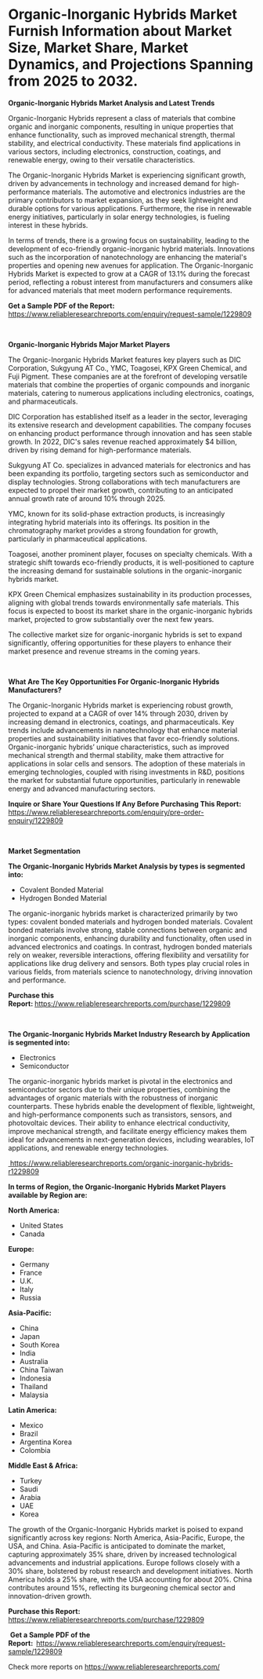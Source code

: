 <p><h1>Organic-Inorganic Hybrids Market Furnish Information about Market Size, Market Share, Market Dynamics, and Projections Spanning from 2025 to 2032.</h1></p><p><strong>Organic-Inorganic Hybrids Market Analysis and Latest Trends</strong></p>
<p><p>Organic-Inorganic Hybrids represent a class of materials that combine organic and inorganic components, resulting in unique properties that enhance functionality, such as improved mechanical strength, thermal stability, and electrical conductivity. These materials find applications in various sectors, including electronics, construction, coatings, and renewable energy, owing to their versatile characteristics.</p><p>The Organic-Inorganic Hybrids Market is experiencing significant growth, driven by advancements in technology and increased demand for high-performance materials. The automotive and electronics industries are the primary contributors to market expansion, as they seek lightweight and durable options for various applications. Furthermore, the rise in renewable energy initiatives, particularly in solar energy technologies, is fueling interest in these hybrids.</p><p>In terms of trends, there is a growing focus on sustainability, leading to the development of eco-friendly organic-inorganic hybrid materials. Innovations such as the incorporation of nanotechnology are enhancing the material's properties and opening new avenues for application. The Organic-Inorganic Hybrids Market is expected to grow at a CAGR of 13.1% during the forecast period, reflecting a robust interest from manufacturers and consumers alike for advanced materials that meet modern performance requirements.</p></p>
<p><strong>Get a Sample PDF of the Report:&nbsp;</strong> <a href="https://www.reliableresearchreports.com/enquiry/request-sample/1229809?utm_campaign=2487&utm_medium=2&utm_source=Github&utm_content=ia&utm_term=03042025&utm_id=organic-inorganic-hybrids">https://www.reliableresearchreports.com/enquiry/request-sample/1229809</a></p>
<p>&nbsp;</p>
<p><strong>Organic-Inorganic Hybrids Major Market Players</strong></p>
<p><p>The Organic-Inorganic Hybrids Market features key players such as DIC Corporation, Sukgyung AT Co., YMC, Toagosei, KPX Green Chemical, and Fuji Pigment. These companies are at the forefront of developing versatile materials that combine the properties of organic compounds and inorganic materials, catering to numerous applications including electronics, coatings, and pharmaceuticals.</p><p>DIC Corporation has established itself as a leader in the sector, leveraging its extensive research and development capabilities. The company focuses on enhancing product performance through innovation and has seen stable growth. In 2022, DIC's sales revenue reached approximately $4 billion, driven by rising demand for high-performance materials.</p><p>Sukgyung AT Co. specializes in advanced materials for electronics and has been expanding its portfolio, targeting sectors such as semiconductor and display technologies. Strong collaborations with tech manufacturers are expected to propel their market growth, contributing to an anticipated annual growth rate of around 10% through 2025.</p><p>YMC, known for its solid-phase extraction products, is increasingly integrating hybrid materials into its offerings. Its position in the chromatography market provides a strong foundation for growth, particularly in pharmaceutical applications.</p><p>Toagosei, another prominent player, focuses on specialty chemicals. With a strategic shift towards eco-friendly products, it is well-positioned to capture the increasing demand for sustainable solutions in the organic-inorganic hybrids market.</p><p>KPX Green Chemical emphasizes sustainability in its production processes, aligning with global trends towards environmentally safe materials. This focus is expected to boost its market share in the organic-inorganic hybrids market, projected to grow substantially over the next few years.</p><p>The collective market size for organic-inorganic hybrids is set to expand significantly, offering opportunities for these players to enhance their market presence and revenue streams in the coming years.</p></p>
<p>&nbsp;</p>
<p><strong>What Are The Key Opportunities For Organic-Inorganic Hybrids Manufacturers?</strong></p>
<p><p>The Organic-Inorganic Hybrids market is experiencing robust growth, projected to expand at a CAGR of over 14% through 2030, driven by increasing demand in electronics, coatings, and pharmaceuticals. Key trends include advancements in nanotechnology that enhance material properties and sustainability initiatives that favor eco-friendly solutions. Organic-inorganic hybrids’ unique characteristics, such as improved mechanical strength and thermal stability, make them attractive for applications in solar cells and sensors. The adoption of these materials in emerging technologies, coupled with rising investments in R&D, positions the market for substantial future opportunities, particularly in renewable energy and advanced manufacturing sectors.</p></p>
<p><strong>Inquire or Share Your Questions If Any Before Purchasing This Report:</strong> <a href="https://www.reliableresearchreports.com/enquiry/pre-order-enquiry/1229809?utm_campaign=2487&utm_medium=2&utm_source=Github&utm_content=ia&utm_term=03042025&utm_id=organic-inorganic-hybrids">https://www.reliableresearchreports.com/enquiry/pre-order-enquiry/1229809</a></p>
<p>&nbsp;</p>
<p><strong>Market Segmentation</strong></p>
<p><strong>The Organic-Inorganic Hybrids Market Analysis by types is segmented into:</strong></p>
<p><ul><li>Covalent Bonded Material</li><li>Hydrogen Bonded Material</li></ul></p>
<p><p>The organic-inorganic hybrids market is characterized primarily by two types: covalent bonded materials and hydrogen bonded materials. Covalent bonded materials involve strong, stable connections between organic and inorganic components, enhancing durability and functionality, often used in advanced electronics and coatings. In contrast, hydrogen bonded materials rely on weaker, reversible interactions, offering flexibility and versatility for applications like drug delivery and sensors. Both types play crucial roles in various fields, from materials science to nanotechnology, driving innovation and performance.</p></p>
<p><strong>Purchase this Report:&nbsp;</strong><a href="https://www.reliableresearchreports.com/purchase/1229809?utm_campaign=2487&utm_medium=2&utm_source=Github&utm_content=ia&utm_term=03042025&utm_id=organic-inorganic-hybrids">https://www.reliableresearchreports.com/purchase/1229809</a></p>
<p>&nbsp;</p>
<p><strong>The Organic-Inorganic Hybrids Market Industry Research by Application is segmented into:</strong></p>
<p><ul><li>Electronics</li><li>Semiconductor</li></ul></p>
<p><p>The organic-inorganic hybrids market is pivotal in the electronics and semiconductor sectors due to their unique properties, combining the advantages of organic materials with the robustness of inorganic counterparts. These hybrids enable the development of flexible, lightweight, and high-performance components such as transistors, sensors, and photovoltaic devices. Their ability to enhance electrical conductivity, improve mechanical strength, and facilitate energy efficiency makes them ideal for advancements in next-generation devices, including wearables, IoT applications, and renewable energy technologies.</p></p>
<p><a href="https://www.reliableresearchreports.com/organic-inorganic-hybrids-r1229809?utm_campaign=2487&utm_medium=2&utm_source=Github&utm_content=ia&utm_term=03042025&utm_id=organic-inorganic-hybrids">&nbsp;https://www.reliableresearchreports.com/organic-inorganic-hybrids-r1229809</a></p>
<p><strong>In terms of Region, the Organic-Inorganic Hybrids Market Players available by Region are:</strong></p>
<p>
    <p> <strong> North America: </strong>
        <ul>
            <li>United States</li>
            <li>Canada</li>
        </ul>
        </p> 
    <p> <strong> Europe: </strong>
        <ul>
            <li>Germany</li>
            <li>France</li>
            <li>U.K.</li>
            <li>Italy</li>
            <li>Russia</li>
        </ul>
        </p> 
    <p> <strong> Asia-Pacific: </strong>
        <ul>
            <li>China</li>
            <li>Japan</li>
            <li>South Korea</li>
            <li>India</li>
            <li>Australia</li>
            <li>China Taiwan</li>
            <li>Indonesia</li>
            <li>Thailand</li>
            <li>Malaysia</li>
        </ul>
        </p> 
    <p> <strong> Latin America: </strong>
        <ul>
            <li>Mexico</li>
            <li>Brazil</li>
            <li>Argentina Korea</li>
            <li>Colombia</li>
        </ul>
        </p> 
    <p> <strong> Middle East & Africa: </strong>
        <ul>
            <li>Turkey</li>
            <li>Saudi</li>
            <li>Arabia</li>
            <li>UAE</li>
            <li>Korea</li>
        </ul>
    </p>
    </p>
<p><p>The growth of the Organic-Inorganic Hybrids market is poised to expand significantly across key regions: North America, Asia-Pacific, Europe, the USA, and China. Asia-Pacific is anticipated to dominate the market, capturing approximately 35% share, driven by increased technological advancements and industrial applications. Europe follows closely with a 30% share, bolstered by robust research and development initiatives. North America holds a 25% share, with the USA accounting for about 20%. China contributes around 15%, reflecting its burgeoning chemical sector and innovation-driven growth.</p></p>
<p><strong>Purchase this Report: </strong><a href="https://www.reliableresearchreports.com/purchase/1229809?utm_campaign=2487&utm_medium=2&utm_source=Github&utm_content=ia&utm_term=03042025&utm_id=organic-inorganic-hybrids">https://www.reliableresearchreports.com/purchase/1229809</a></p>
<p>&nbsp;<strong>Get a Sample PDF of the Report:&nbsp;&nbsp;</strong><a href="https://www.reliableresearchreports.com/enquiry/request-sample/1229809?utm_campaign=2487&utm_medium=2&utm_source=Github&utm_content=ia&utm_term=03042025&utm_id=organic-inorganic-hybrids">https://www.reliableresearchreports.com/enquiry/request-sample/1229809</a></p>
<p><strong></strong></p>
<p>Check more reports on <a href="https://www.reliableresearchreports.com/?utm_campaign=2487&utm_medium=2&utm_source=Github&utm_content=ia&utm_term=03042025&utm_id=organic-inorganic-hybrids">https://www.reliableresearchreports.com/</a></p>